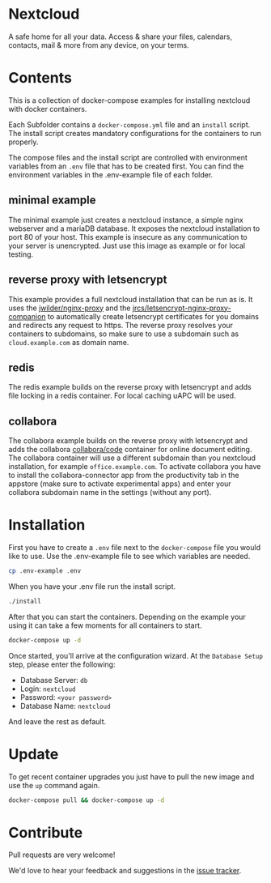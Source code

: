 # Nextcloud

A safe home for all your data. Access & share your files, calendars, contacts, mail & more from any device, on your terms.

# Contents
This is a collection of docker-compose examples for installing nextcloud with docker containers.

Each Subfolder contains a `docker-compose.yml` file and an `install` script. The install script creates mandatory configurations for the containers to run properly.

The compose files and the install script are controlled with environment variables from an `.env` file that has to be created first. You can find the environment variables in the .env-example file of each folder.

## minimal example
The minimal example just creates a nextcloud instance, a simple nginx webserver and a mariaDB database. It exposes the nextcloud installation to port 80 of your host. This example is insecure as any communication to your server is unencrypted.
Just use this image as example or for local testing.

## reverse proxy with letsencrypt
This example provides a full nextcloud installation that can be run as is. It uses the [jwilder/nginx-proxy](https://hub.docker.com/r/jwilder/nginx-proxy/) and the [jrcs/letsencrypt-nginx-proxy-companion](https://hub.docker.com/r/jrcs/letsencrypt-nginx-proxy-companion/) to automatically create letsencrypt certificates for you domains and redirects any request to https.
The reverse proxy resolves your containers to subdomains, so make sure to use a subdomain such as `cloud.example.com` as domain name.

## redis
The redis example builds on the reverse proxy with letsencrypt and adds file locking in a redis container. For local caching uAPC will be used.

## collabora
The collabora example builds on the reverse proxy with letsencrypt and adds the collabora [collabora/code](https://hub.docker.com/r/collabora/code/) container for online document editing.
The collabora container will use a different subdomain than you nextcloud installation, for example `office.example.com`.
To activate collabora you have to install the collabora-connector app from the productivity tab in the appstore (make sure to activate experimental apps) and enter your collabora subdomain name in the settings (without any port).

# Installation
First you have to create a `.env` file next to the `docker-compose` file you would like to use. Use the .env-example file to see which variables are needed.

```bash
cp .env-example .env
```

When you have your .env file run the install script.

```bash
./install
```

After that you can start the containers. Depending on the example your using it can take a few moments for all containers to start.

```bash
docker-compose up -d
```

Once started, you'll arrive at the configuration wizard.
At the `Database Setup` step, please enter the following:

  -  Database Server: `db`
  -  Login: `nextcloud`
  -  Password: `<your password>`
  -  Database Name: `nextcloud`

And leave the rest as default.

# Update
To get recent container upgrades you just have to pull the new image and use the `up` command again. 
```bash
docker-compose pull && docker-compose up -d
```

# Contribute

Pull requests are very welcome!

We'd love to hear your feedback and suggestions in the [issue tracker](https://github.com/SnowMB/nextcloud/issues).
